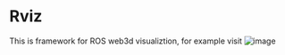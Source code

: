 # Rviz

This is framework for ROS web3d visualiztion, for example visit 
![image](https://github.com/bailiqun/Rviz/show.gif)
